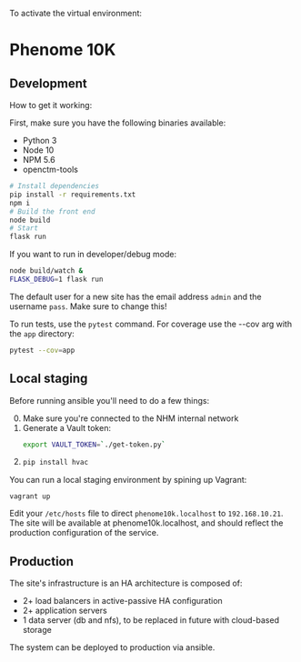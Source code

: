 To activate the virtual environment:

# Phenome 10K



## Development

How to get it working:

First, make sure you have the following binaries available:
 - Python 3
 - Node 10
 - NPM 5.6
 - openctm-tools


```bash
# Install dependencies
pip install -r requirements.txt
npm i
# Build the front end
node build
# Start
flask run
```

If you want to run in developer/debug mode:

```bash
node build/watch &
FLASK_DEBUG=1 flask run
```

The default user for a new site has the email address `admin` and the username `pass`.
Make sure to change this!

To run tests, use the `pytest` command. For coverage use the --cov arg with the `app` directory:

```bash
pytest --cov=app
```

## Local staging

Before running ansible you'll need to do a few things:

0. Make sure you're connected to the NHM internal network
1. Generate a Vault token:
   ```bash
   export VAULT_TOKEN=`./get-token.py`
   ```
2. ```bash
   pip install hvac
   ```

You can run a local staging environment by spining up Vagrant:

```
vagrant up
```

Edit your `/etc/hosts` file to direct `phenome10k.localhost` to `192.168.10.21`.
The site will be available at phenome10k.localhost, and should reflect the production configuration
of the service.

## Production

The site's infrastructure is an HA architecture is composed of:
 - 2+ load balancers in active-passive HA configuration
 - 2+ application servers
 - 1 data server (db and nfs), to be replaced in future with cloud-based storage

The system can be deployed to production via ansible.